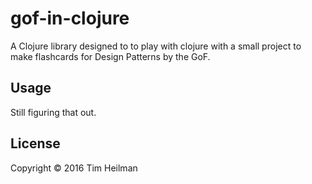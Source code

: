 # gof-in-clojure

A Clojure library designed to to play with clojure with a small project to 
make flashcards for Design Patterns by the GoF.


## Usage

Still figuring that out.

## License

Copyright © 2016 Tim Heilman

